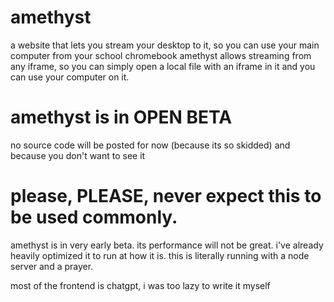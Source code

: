 # amethyst
a website that lets you stream your desktop to it, so you can use your main computer from your school chromebook
amethyst allows streaming from any iframe, so you can simply open a local file with an iframe in it and you can use your computer on it.


# amethyst is in OPEN BETA
no source code will be posted for now (because its so skidded) and because you don't want to see it


# please, PLEASE, never expect this to be used commonly.
amethyst is in very early beta. its performance will not be great. i've already heavily optimized it to run at how it is. this is literally running with a node server and a prayer.

most of the frontend is chatgpt, i was too lazy to write it myself
